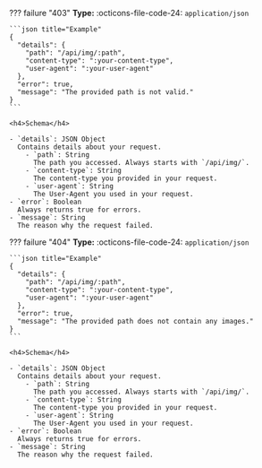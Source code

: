 ??? failure "403"
    **Type:** :octicons-file-code-24: `application/json`
    
    ```json title="Example"
    {
      "details": {
        "path": "/api/img/:path",
        "content-type": ":your-content-type",
        "user-agent": ":your-user-agent"
      },
      "error": true,
      "message": "The provided path is not valid."
    }
    ```
    
    <h4>Schema</h4>
    
    - `details`: JSON Object  
      Contains details about your request.
        - `path`: String  
          The path you accessed. Always starts with `/api/img/`.
        - `content-type`: String  
          The content-type you provided in your request.
        - `user-agent`: String  
          The User-Agent you used in your request.
    - `error`: Boolean  
      Always returns true for errors.
    - `message`: String  
      The reason why the request failed.
    
??? failure "404"
    **Type:** :octicons-file-code-24: `application/json`
    
    ```json title="Example"
    {
      "details": {
        "path": "/api/img/:path",
        "content-type": ":your-content-type",
        "user-agent": ":your-user-agent"
      },
      "error": true,
      "message": "The provided path does not contain any images."
    }
    ```
    
    <h4>Schema</h4>
    
    - `details`: JSON Object  
      Contains details about your request.
        - `path`: String  
          The path you accessed. Always starts with `/api/img/`.
        - `content-type`: String  
          The content-type you provided in your request.
        - `user-agent`: String  
          The User-Agent you used in your request.
    - `error`: Boolean  
      Always returns true for errors.
    - `message`: String  
      The reason why the request failed.